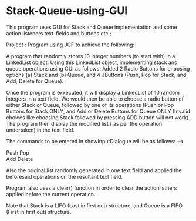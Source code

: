 # Stack-Queue-using-GUI
This program uses GUI for Stack and Queue implementation and some action listeners text-fields and buttons etc.;.

Project : Program using JCF to achieve the following: 

A program that randomly stores 10 integer numbers (to start with) in a LinkedList object.  Using this LinkedList object, implementing stack and queue operations using GUI as follows: Added 2 Radio Buttons for choosing options (a) Stack and (b) Queue, and 4 JButtons (Push, Pop for Stack, and Add, Delete for Queue).

Once the program is exxecuted, it will display a LinkedList of 10 random integers in a text field. We would then be able to choose a radio button of either Stack or Queue, followed by one of its operations (Push or Pop Buttons for Stack ONLY, and Add or Delete Buttons for Queue ONLY (Invalid choices like choosing Stack followed by pressing ADD button will not work).  The program then display the modified list ( as per the operation undertaken) in the text field. 


<!-- Note: In case you think you may not be able to implement the GUI, then use JOptionPane to enter your commands (as shown below), and show the resultant Linked List in the console.     -->
The commands to be entered in showInputDialogue will be as follows: -->

Push 
Pop  
Add 
Delete

Also the original list randomly generated in one text field and applied the beforesaid operations on the resultant text field.

Program also uses a clear() function in order to clear the actionlistners applied before the current operation.

Note that Stack is a LIFO (Last in first out) structure, and Queue is a FIFO (First in first out) structure.
